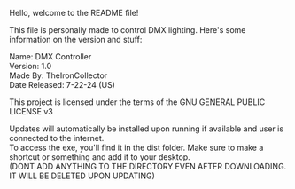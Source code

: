 Hello, welcome to the README file!

This file is personally made to control DMX lighting. Here's some information on the version and stuff:

Name: DMX Controller    
Version: 1.0    
Made By: TheIronCollector    
Date Released: 7-22-24 (US)    

This project is licensed under the terms of the GNU GENERAL PUBLIC LICENSE v3

Updates will automatically be installed upon running if available and user is connected to the internet.    
To access the exe, you'll find it in the dist folder. Make sure to make a shortcut or something and add it to your desktop.    
(DONT ADD ANYTHING TO THE DIRECTORY EVEN AFTER DOWNLOADING. IT WILL BE DELETED UPON UPDATING)
